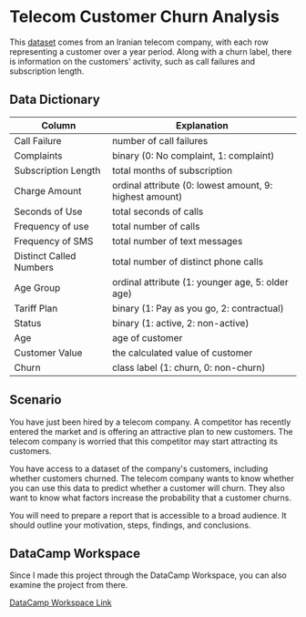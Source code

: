 # Telecom Customer Churn Analysis

This [dataset](https://archive.ics.uci.edu/dataset/563/iranian+churn+dataset) comes from an Iranian telecom company, with each row representing a customer over a year period. Along with a churn label, there is information on the customers' activity, such as call failures and subscription length.

## Data Dictionary

| Column                 | Explanation                                        |
| ---------------------- | -------------------------------------------------- |
| Call Failure           | number of call failures                           |
| Complaints             | binary (0: No complaint, 1: complaint)             |
| Subscription Length    | total months of subscription                     |
| Charge Amount          | ordinal attribute (0: lowest amount, 9: highest amount) |
| Seconds of Use         | total seconds of calls                           |
| Frequency of use       | total number of calls                            |
| Frequency of SMS       | total number of text messages                    |
| Distinct Called Numbers| total number of distinct phone calls             |
| Age Group              | ordinal attribute (1: younger age, 5: older age)  |
| Tariff Plan            | binary (1: Pay as you go, 2: contractual)         |
| Status                 | binary (1: active, 2: non-active)                 |
| Age                    | age of customer                                   |
| Customer Value         | the calculated value of customer                 |
| Churn                  | class label (1: churn, 0: non-churn)             |

## Scenario

You have just been hired by a telecom company. A competitor has recently entered the market and is offering an attractive plan to new customers. The telecom company is worried that this competitor may start attracting its customers.

You have access to a dataset of the company's customers, including whether customers churned. The telecom company wants to know whether you can use this data to predict whether a customer will churn. They also want to know what factors increase the probability that a customer churns.

You will need to prepare a report that is accessible to a broad audience. It should outline your motivation, steps, findings, and conclusions.

## DataCamp Workspace

Since I made this project through the DataCamp Workspace, you can also examine the project from there.

[DataCamp Workspace Link](https://app.datacamp.com/workspace/w/243f9b6a-71aa-4529-bfe7-1cf9327178f7)
